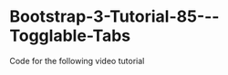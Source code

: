 Bootstrap-3-Tutorial-85---Togglable-Tabs
========================================

Code for the following video tutorial 
